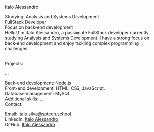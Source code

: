 Italo Alessandro

Studying: Analysis and Systems Development<br>
FullStack Developer<br>
Focus on back-end development<br>
Hello! I'm Italo Alessandro, a passionate FullStack developer currently studying Analysis and Systems Development. I have a strong focus on back-end development and enjoy tackling complex programming challenges.<br><br>

Projects:<br>

...<br>

Back-end development: Node.js<br>
Front-end development: HTML, CSS, JavaScript.<br>
Database management: MySQL.<br>
Additional skills: ...<br>
Contact: <br>

Email: italo.silva@sptech.school<br>
LinkedIn: [Italo Alessandro](https://www.linkedin.com/in/italo-alessandro-da-silva-391427239/)<br>
GitHub: [Italo Alessandro](https://github.com/ItaloAlessandro)<br>
